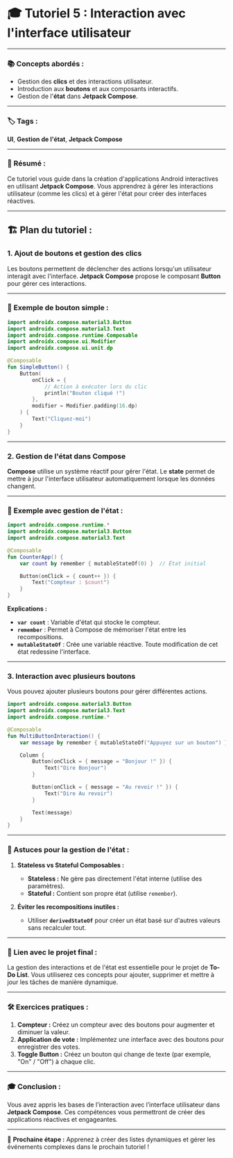 # 🎓 **Tutoriel 5 : Interaction avec l'interface utilisateur**  

---

### **📚 Concepts abordés :**  
- Gestion des **clics** et des interactions utilisateur.  
- Introduction aux **boutons** et aux composants interactifs.  
- Gestion de l'**état** dans **Jetpack Compose**.

---

### **🏷️ Tags :**  
**UI**, **Gestion de l'état**, **Jetpack Compose**

---

### **📝 Résumé :**  
Ce tutoriel vous guide dans la création d'applications Android interactives en utilisant **Jetpack Compose**. Vous apprendrez à gérer les interactions utilisateur (comme les clics) et à gérer l'état pour créer des interfaces réactives.

---

## 🏗️ **Plan du tutoriel :**  

### **1. Ajout de boutons et gestion des clics**  
Les boutons permettent de déclencher des actions lorsqu'un utilisateur interagit avec l'interface. **Jetpack Compose** propose le composant **Button** pour gérer ces interactions.

---

### **🚀 Exemple de bouton simple :**  

```kotlin
import androidx.compose.material3.Button
import androidx.compose.material3.Text
import androidx.compose.runtime.Composable
import androidx.compose.ui.Modifier
import androidx.compose.ui.unit.dp

@Composable
fun SimpleButton() {
    Button(
        onClick = { 
            // Action à exécuter lors du clic
            println("Bouton cliqué !") 
        },
        modifier = Modifier.padding(16.dp)
    ) {
        Text("Cliquez-moi")
    }
}
```

---

### **2. Gestion de l'état dans Compose**  
**Compose** utilise un système réactif pour gérer l'état. Le **state** permet de mettre à jour l'interface utilisateur automatiquement lorsque les données changent.

---

### **🔄 Exemple avec gestion de l'état :**  

```kotlin
import androidx.compose.runtime.*
import androidx.compose.material3.Button
import androidx.compose.material3.Text

@Composable
fun CounterApp() {
    var count by remember { mutableStateOf(0) }  // État initial

    Button(onClick = { count++ }) {
        Text("Compteur : $count")
    }
}
```

**Explications :**  
- **`var count`** : Variable d'état qui stocke le compteur.  
- **`remember`** : Permet à Compose de mémoriser l'état entre les recompositions.  
- **`mutableStateOf`** : Crée une variable réactive. Toute modification de cet état redessine l'interface.  

---

### **3. Interaction avec plusieurs boutons**  
Vous pouvez ajouter plusieurs boutons pour gérer différentes actions.

```kotlin
import androidx.compose.material3.Button
import androidx.compose.material3.Text
import androidx.compose.runtime.*

@Composable
fun MultiButtonInteraction() {
    var message by remember { mutableStateOf("Appuyez sur un bouton") }

    Column {
        Button(onClick = { message = "Bonjour !" }) {
            Text("Dire Bonjour")
        }

        Button(onClick = { message = "Au revoir !" }) {
            Text("Dire Au revoir")
        }

        Text(message)
    }
}
```

---

### **🌟 Astuces pour la gestion de l'état :**  
1. **Stateless vs Stateful Composables :**  
   - **Stateless :** Ne gère pas directement l'état interne (utilise des paramètres).  
   - **Stateful :** Contient son propre état (utilise `remember`).

2. **Éviter les recompositions inutiles :**  
   - Utiliser **`derivedStateOf`** pour créer un état basé sur d'autres valeurs sans recalculer tout.

---

### **🔗 Lien avec le projet final :**  
La gestion des interactions et de l'état est essentielle pour le projet de **To-Do List**. Vous utiliserez ces concepts pour ajouter, supprimer et mettre à jour les tâches de manière dynamique.

---

### **🛠️ Exercices pratiques :**  
1. **Compteur :** Créez un compteur avec des boutons pour augmenter et diminuer la valeur.  
2. **Application de vote :** Implémentez une interface avec des boutons pour enregistrer des votes.  
3. **Toggle Button :** Créez un bouton qui change de texte (par exemple, "On" / "Off") à chaque clic.  

---

### **🎓 Conclusion :**  
Vous avez appris les bases de l’interaction avec l’interface utilisateur dans **Jetpack Compose**. Ces compétences vous permettront de créer des applications réactives et engageantes.

---

🚀 **Prochaine étape :** Apprenez à créer des listes dynamiques et gérer les événements complexes dans le prochain tutoriel !